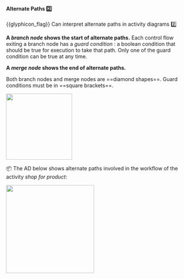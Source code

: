 <div id="title">

#### Alternate Paths :two:

</div>

<span id="prereqs"></span>

<span id="outcomes">{{glyphicon_flag}} Can interpret alternate paths in activity diagrams :two:</span>

<div id="body">

**A _branch node_ shows the start of alternate paths.** Each control flow exiting a branch node has a _guard condition_ : a boolean condition that should be true for execution to take that path. Only one of the guard condition can be true at any time.
 
**A _merge node_ shows the end of alternate paths.** 

Both branch nodes and merge nodes are ==diamond shapes==. Guard conditions must be in ==square brackets==.

<img src="{{baseUrl}}/uml/activityDiagrams/basicNotations/alternatePaths/images/notation.png" height="180" />

<tip-box>

:package: The AD below shows alternate paths involved in the workflow of the activity _shop for product_:

<img src="{{baseUrl}}/uml/activityDiagrams/basicNotations/alternatePaths/images/example.png" height="240" />
<p/>

</tip-box>

</div>

<div id="extras">
  <include src="exercises.md" />
</div>